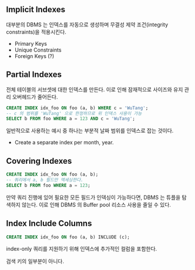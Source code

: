 ## Implicit Indexes

대부분의 DBMS 는 인덱스를 자동으로 생성하며 무결성 제약 조건(integrity constraints)을 적용시킨다.
* Primary Keys
* Unique Constraints
* Foreign Keys (?)

## Partial Indexes

전체 테이블의 서브셋에 대한 인덱스를 만든다.
이로 인해 잠재적으로 사이즈와 유지 관리 오버헤드가 줄어든다.

```sql
CREATE INDEX idx_foo ON foo (a, b) WHERE c = 'WuTang';
-- c 의 범위를 'WuTang' 으로 한정하므로 위 인덱스 사용이 가능
SELECT b FROM foo WHERE a = 123 AND c = 'WuTang';
```

일반적으로 사용하는 예시 중 하나는 부분적 날짜 범위를 인덱스로 잡는 것이다.
* Create a separate index per month, year.

## Covering Indexes

```sql
CREATE INDEX idx_foo ON foo (a, b);
-- 쿼리에서 a, b 필드만 엑세싱한다.
SELECT b FROM foo WHERE a = 123;
```

만약 쿼리 진행에 있어 필요한 모든 필드가 인덱싱이 가능하다면, DBMS 는 튜플을 탐색하지 않는다.
이로 인해 DBMS 의 Buffer pool 리소스 사용을 줄일 수 있다.

## Index Include Columns

```sql
CREATE INDEX idx_foo ON foo (a, b) INCLUDE (c);
```

index-only 쿼리를 지원하기 위해 인덱스에 추가적인 컬럼을 포함한다.

검색 키의 일부분이 아니다.


